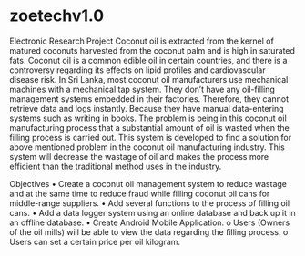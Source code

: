 # zoetechv1.0
Electronic Research Project
Coconut oil is extracted from the kernel of matured coconuts harvested from the coconut palm and is high in saturated fats. Coconut oil is a common edible oil in certain countries, and there is a controversy regarding its effects on lipid profiles and cardiovascular disease risk. 
In Sri Lanka, most coconut oil manufacturers use mechanical machines with a mechanical tap system. They don’t have any oil-filling management systems embedded in their factories. Therefore, they cannot retrieve data and logs instantly. Because they have manual data-entering systems such as writing in books. The problem is being in this coconut oil manufacturing process that a substantial amount of oil is wasted when the filling process is carried out.
This system is developed to find a solution for above mentioned problem in the coconut oil manufacturing industry. This system will decrease the wastage of oil and makes the process more efficient than the traditional method uses in the industry.

Objectives
•	Create a coconut oil management system to reduce wastage and at the same time to reduce fraud while filling coconut oil cans for middle-range suppliers. 
•	Add several functions to the process of filling oil cans.
•	Add a data logger system using an online database and back up it in an offline database. 
•	Create Android Mobile Application. 
o	Users (Owners of the oil mills) will be able to view the data regarding the filling process.
o	Users can set a certain price per oil kilogram.

